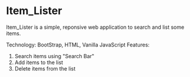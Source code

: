 # Item_Lister
Item_Lister is a simple, reponsive web application to search and list some items.

Technology: BootStrap, HTML, Vanilla JavaScript
Features: 
  1. Search items using "Search Bar"
  2. Add items to the list
  3. Delete items from the list
